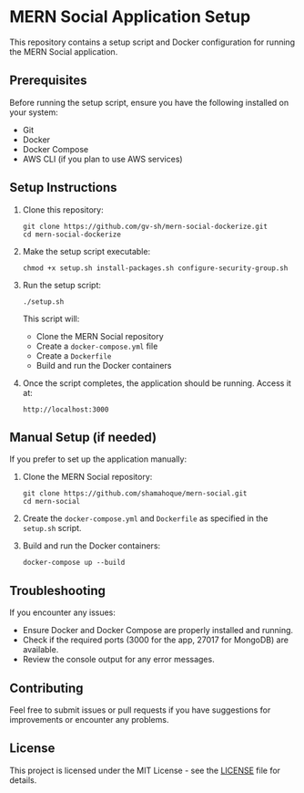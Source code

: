 # MERN Social Application Setup

This repository contains a setup script and Docker configuration for running the MERN Social application.

## Prerequisites

Before running the setup script, ensure you have the following installed on your system:
- Git
- Docker
- Docker Compose
- AWS CLI (if you plan to use AWS services)

## Setup Instructions

1. Clone this repository:
   ```
   git clone https://github.com/gv-sh/mern-social-dockerize.git
   cd mern-social-dockerize
   ```

2. Make the setup script executable:
   ```
   chmod +x setup.sh install-packages.sh configure-security-group.sh
   ```

3. Run the setup script:
   ```
   ./setup.sh
   ```

   This script will:
   - Clone the MERN Social repository
   - Create a `docker-compose.yml` file
   - Create a `Dockerfile`
   - Build and run the Docker containers

4. Once the script completes, the application should be running. Access it at:
   ```
   http://localhost:3000
   ```

## Manual Setup (if needed)

If you prefer to set up the application manually:

1. Clone the MERN Social repository:
   ```
   git clone https://github.com/shamahoque/mern-social.git
   cd mern-social
   ```

2. Create the `docker-compose.yml` and `Dockerfile` as specified in the `setup.sh` script.

3. Build and run the Docker containers:
   ```
   docker-compose up --build
   ```

## Troubleshooting

If you encounter any issues:
- Ensure Docker and Docker Compose are properly installed and running.
- Check if the required ports (3000 for the app, 27017 for MongoDB) are available.
- Review the console output for any error messages.

## Contributing

Feel free to submit issues or pull requests if you have suggestions for improvements or encounter any problems.

## License

This project is licensed under the MIT License - see the [LICENSE](LICENSE) file for details.